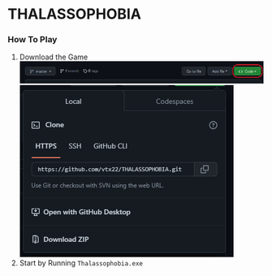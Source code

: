 # THALASSOPHOBIA

### How To Play

1. Download the Game
   ![Code Button](/img/img0.png)
   ![Zip Button](/img/img1.png)
2. Start by Running ```Thalassophobia.exe```
